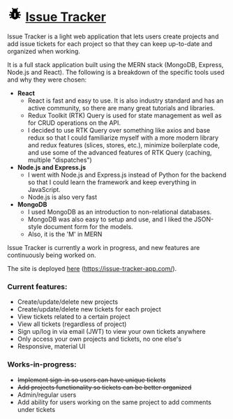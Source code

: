 
# <img src="logo.png" width="35" height="35" /> [Issue Tracker](https://issue-tracker-app.com/)

Issue Tracker is a light web application that lets users create projects and add issue tickets for each project so that they can keep up-to-date and organized when working.

It is a full stack application built using the MERN stack (MongoDB, Express, Node.js and React). The following is a breakdown of the specific tools used and why they were chosen:
- __React__
	- React is fast and easy to use. It is also industry standard and has an active community, so there are many great tutorials and libraries.  
	- Redux Toolkit (RTK) Query is used for state management as well as for CRUD operations on the API. 
	- I decided to use RTK Query over something like axios and base redux so that I could familiarize myself with a more modern library and redux features (slices, stores, etc.), minimize boilerplate code, and use some of the advanced features of RTK Query (caching, multiple "dispatches")
 - __Node.js and Express.js__
	 - I  went with Node.js and Express.js instead of Python for the backend so that I could learn the framework and keep everything in JavaScript.
	 - Node.js is also very fast
 - __MongoDB__
	 - I used MongoDB as an introduction to non-relational databases.
	 - MongoDB was also easy to setup and use, and I liked the JSON-style document form for the models.
	 - Also, it is the 'M' in MERN


Issue Tracker is currently a work in progress, and new features are continuously being worked on.

The site is deployed [here](https://issue-tracker-app.com/) (https://issue-tracker-app.com/).

### Current features:
- Create/update/delete new projects
- Create/update/delete new tickets for each project
- View tickets related to a certain project
- View all tickets (regardless of project)
- Sign up/log in via email (JWT) to view your own tickets anywhere
- Only access your own projects and tickets, no one else's
- Responsive, material UI


### Works-in-progress:
- ~~Implement sign-in so users can have unique tickets~~
- ~~Add projects functionality so tickets can be better organized~~
- Admin/regular users
- Add ability for users working on the same project to add comments under tickets
